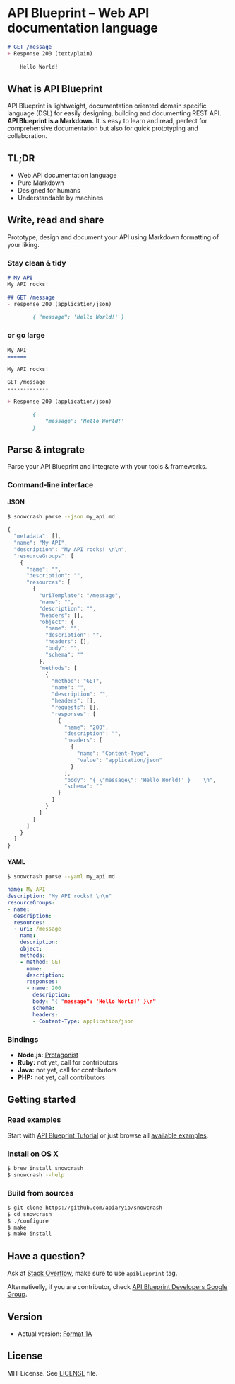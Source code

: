 # API Blueprint – Web API documentation language

```markdown
# GET /message
+ Response 200 (text/plain)
	
    Hello World!
```

## What is API Blueprint

API Blueprint is lightweight, documentation oriented domain specific language (DSL) for easily designing, building and documenting REST API. **API Blueprint is a Markdown.** It is easy to learn and read, perfect for comprehensive documentation but also for quick prototyping and collaboration.

## TL;DR
+ Web API documentation language
+ Pure Markdown
+ Designed for humans
+ Understandable by machines

## Write, read and share

Prototype, design and document your API using Markdown formatting of your liking.

### Stay clean & tidy

```markdown
# My API
My API rocks! 
 
## GET /message
- response 200 (application/json)
	
		{ "message": 'Hello World!' }
```

### or go large

```markdown
My API
======

My API rocks! 

GET /message
-------------

+ Response 200 (application/json)

		{ 
			"message": 'Hello World!' 
		}
```

## Parse & integrate
Parse your API Blueprint and integrate with your tools & frameworks.

### Command-line interface

#### JSON

```sh
$ snowcrash parse --json my_api.md
```

```js
{
  "metadata": [],
  "name": "My API",
  "description": "My API rocks! \n\n",
  "resourceGroups": [
    {
      "name": "",
      "description": "",
      "resources": [
        {
          "uriTemplate": "/message",
          "name": "",
          "description": "",
          "headers": [],
          "object": {
            "name": "",
            "description": "",
            "headers": [],
            "body": "",
            "schema": ""
          },
          "methods": [
            {
              "method": "GET",
              "name": "",
              "description": "",
              "headers": [],
              "requests": [],
              "responses": [
                {
                  "name": "200",
                  "description": "",
                  "headers": [
                    {
                      "name": "Content-Type",
                      "value": "application/json"
                    }
                  ],
                  "body": "{ \"message\": 'Hello World!' }    \n",
                  "schema": ""
                }
              ]
            }
          ]
        }
      ]
    }
  ]
}
```

#### YAML

```sh
$ snowcrash parse --yaml my_api.md
```

```yaml
name: My API
description: "My API rocks! \n\n"
resourceGroups:
- name:
  description:
  resources:
  - uri: /message
    name:
    description:
    object:
    methods:
    - method: GET
      name:
      description:
      responses:
      - name: 200
        description:
        body: "{ "message": 'Hello World!' }\n"
        schema:
        headers:
        - Content-Type: application/json
```

### Bindings

- **Node.js:** [Protagonist](https://github.com/apiaryio/protagonist)
- **Ruby:** not yet, call for contributors
- **Java:** not yet, call for contributors
- **PHP:** not yet, call contributors

## Getting started

### Read examples
Start with [API Blueprint Tutorial](https://github.com/apiaryio/api-blueprint/blob/master/examples/1.%20Simplest%20API.md) or just browse all [available examples](https://github.com/apiaryio/api-blueprint/tree/master/examples).

### Install on OS X

```sh
$ brew install snowcrash
$ snowcrash --help
```

### Build from sources

```sh
$ git clone https://github.com/apiaryio/snowcrash
$ cd snowcrash
$ ./configure
$ make
$ make install
```

## Have a question?
Ask at [Stack Overflow](http://stackoverflow.com/questions/ask), make sure to use `apiblueprint` tag.

Alternativelly, if you are contributor, check [API Blueprint Developers Google Group](https://groups.google.com/forum/?fromgroups#!forum/apiblueprint-dev). 

## Version
+ Actual version: [Format 1A](https://github.com/apiaryio/api-blueprint/blob/master/APIBlueprintSpecification.md)

## License
MIT License. See [LICENSE](https://github.com/apiaryio/api-blueprint/blob/master/LICENSE) file.
